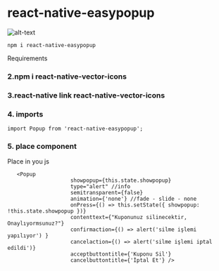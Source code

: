 # react-native-easypopup
![alt-text](https://github.com/barron9/react-native-easypopup/blob/master/Screenshot_1549644994.png)
```
npm i react-native-easypopup
```

Requirements

### 2.npm i react-native-vector-icons
### 3.react-native link react-native-vector-icons

### 4. imports
```
import Popup from 'react-native-easypopup';
```
### 5. place component
Place in you js
```
   <Popup
                    showpopup={this.state.showpopup}
                    type="alert" //info
                    semitransparent={false}
                    animation={'none'} //fade - slide - none
                    onPress={() => this.setState({ showpopup: !this.state.showpopup })}
                    contenttext={"Kuponunuz silinecektir, Onaylıyormsunuz?"}
                    confirmaction={() => alert('silme işlemi yapılıyor') }
                    cancelaction={() => alert('silme işlemi iptal edildi')}
                    acceptbuttontitle={'Kuponu Sil'}
                    cancelbuttontitle={'İptal Et'} />
```
